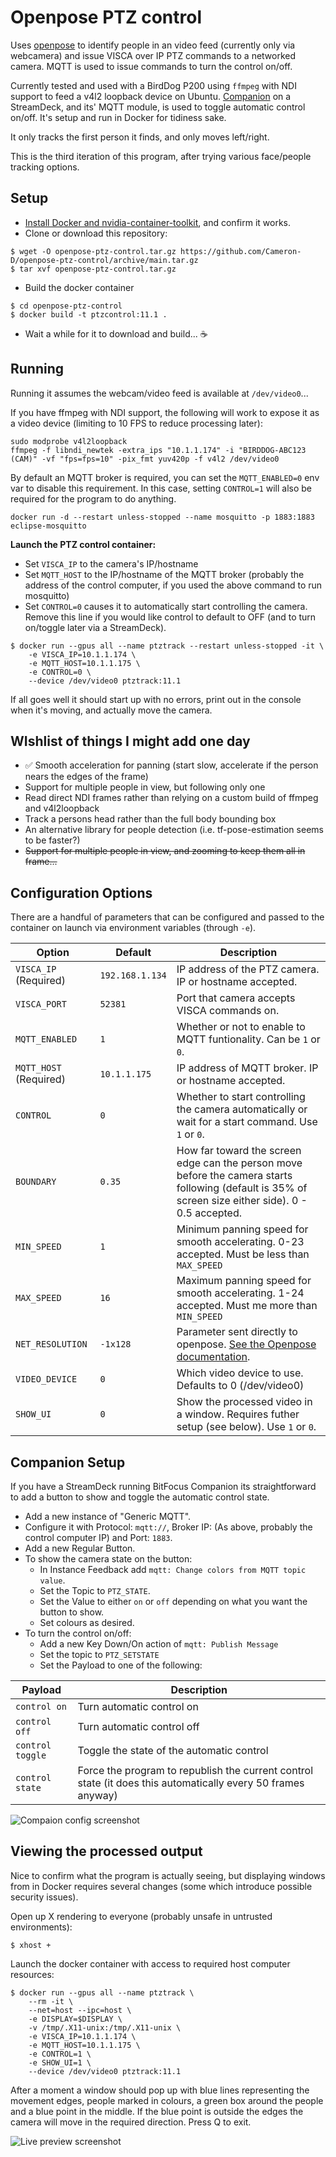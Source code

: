 # Openpose PTZ control

Uses [openpose](https://github.com/CMU-Perceptual-Computing-Lab/openpose) to identify people in an video feed (currently only via webcamera) and issue VISCA over IP PTZ commands to a networked camera. MQTT is used to issue commands to turn the control on/off.

Currently tested and used with a BirdDog P200 using `ffmpeg` with NDI support to feed a v4l2 loopback device on Ubuntu. [Companion](https://github.com/bitfocus/companion) on a StreamDeck, and its' MQTT module, is used to toggle automatic control on/off. It's setup and run in Docker for tidiness sake.

It only tracks the first person it finds, and only moves left/right.

This is the third iteration of this program, after trying various face/people tracking options.

## Setup

* [Install Docker and nvidia-container-toolkit](https://docs.nvidia.com/datacenter/cloud-native/container-toolkit/install-guide.html#installing-on-ubuntu-and-debian), and confirm it works.
* Clone or download this repository:
```
$ wget -O openpose-ptz-control.tar.gz https://github.com/Cameron-D/openpose-ptz-control/archive/main.tar.gz
$ tar xvf openpose-ptz-control.tar.gz
```
* Build the docker container
```
$ cd openpose-ptz-control
$ docker build -t ptzcontrol:11.1 .
```
* Wait a while for it to download and build... ☕

## Running

Running it assumes the webcam/video feed is available at `/dev/video0`...

If you have ffmpeg with NDI support, the following will work to expose it as a video device (limiting to 10 FPS to reduce processing later):
```
sudo modprobe v4l2loopback
ffmpeg -f libndi_newtek -extra_ips "10.1.1.174" -i "BIRDDOG-ABC123 (CAM)" -vf "fps=fps=10" -pix_fmt yuv420p -f v4l2 /dev/video0
```

By default an MQTT broker is required, you can set the `MQTT_ENABLED=0` env var to disable this requirement. In this case, setting `CONTROL=1` will also be required for the program to do anything.

```
docker run -d --restart unless-stopped --name mosquitto -p 1883:1883 eclipse-mosquitto 
```

**Launch the PTZ control container:**
* Set `VISCA_IP` to the camera's IP/hostname
* Set `MQTT_HOST` to the IP/hostname of the MQTT broker (probably the address of the control computer, if you used the above command to run mosquitto)
* Set `CONTROL=0` causes it to automatically start controlling the camera. Remove this line if you would like control to default to OFF (and to turn on/toggle later via a StreamDeck).  

```
$ docker run --gpus all --name ptztrack --restart unless-stopped -it \
    -e VISCA_IP=10.1.1.174 \
    -e MQTT_HOST=10.1.1.175 \
    -e CONTROL=0 \
    --device /dev/video0 ptztrack:11.1
```

If all goes well it should start up with no errors, print out in the console when it's moving, and actually move the camera.

## WIshlist of things I might add one day

* ✅ Smooth acceleration for panning (start slow, accelerate if the person nears the edges of the frame)
* Support for multiple people in view, but following only one
* Read direct NDI frames rather than relying on a custom build of ffmpeg and v4l2loopback
* Track a persons head rather than the full body bounding box
* An alternative library for people detection (i.e. tf-pose-estimation seems to be faster?)
* ~~Support for multiple people in view, and zooming to keep them all in frame...~~


## Configuration Options

There are a handful of parameters that can be configured and passed to the container on launch via environment variables (through `-e`).

| Option            | Default          | Description |
| ----------------- | ---------------- | ----------- |
| `VISCA_IP` (Required) | `192.168.1.134` | IP address of the PTZ camera. IP or hostname accepted. |
| `VISCA_PORT `     | `52381`          | Port that camera accepts VISCA commands on. |
| `MQTT_ENABLED`    | `1`              | Whether or not to enable to MQTT funtionality. Can be `1` or `0`. |
| `MQTT_HOST` (Required) | `10.1.1.175` | IP address of MQTT broker. IP or hostname accepted. |
| `CONTROL  `       | `0`              | Whether to start controlling the camera automatically or wait for a start command. Use `1` or `0`. |
| `BOUNDARY `       | `0.35`           | How far toward the screen edge can the person move before the camera starts following (default is 35% of screen size either side). 0 - 0.5 accepted. |
| `MIN_SPEED`       | `1`              | Minimum panning speed for smooth accelerating. 0-23 accepted. Must be less than `MAX_SPEED` |
| `MAX_SPEED`       | `16`             | Maximum panning speed for smooth accelerating. 1-24 accepted. Must me more than `MIN_SPEED` | 
| `NET_RESOLUTION`  | `-1x128`         | Parameter sent directly to openpose. [See the Openpose documentation](https://github.com/CMU-Perceptual-Computing-Lab/openpose/blob/master/doc/demo_quick_start.md#improving-memory-and-speed-but-decreasing-accuracy). |
| `VIDEO_DEVICE`    | `0`              | Which video device to use. Defaults to 0 (/dev/video0) |
| `SHOW_UI`         | `0`              | Show the processed video in a window. Requires futher setup (see below). Use `1` or `0`. |


## Companion Setup

If you have a StreamDeck running BitFocus Companion its straightforward to add a button to show and toggle the automatic control state.

* Add a new instance of "Generic MQTT".
* Configure it with Protocol: `mqtt://`, Broker IP: (As above, probably the control computer IP) and Port: `1883`.
* Add a new Regular Button.
* To show the camera state on the button:
  * In Instance Feedback add `mqtt: Change colors from MQTT topic value`.
  * Set the Topic to `PTZ_STATE`.
  * Set the Value to either `on` or `off` depending on what you want the button to show.
  * Set colours as desired.
* To turn the control on/off:
  * Add a new Key Down/On action of `mqtt: Publish Message`
  * Set the topic to `PTZ_SETSTATE`
  * Set the Payload to one of the following:

| Payload          | Description |
| ---------------- | ----------- |
| `control on`     | Turn automatic control on |
| `control off`    | Turn automatic control off |
| `control toggle` | Toggle the state of the automatic control |
| `control state`  | Force the program to republish the current control state (it does this automatically every 50 frames anyway)

![Compaion config screenshot](https://raw.githubusercontent.com/Cameron-D/openpose-ptz-control/main/Companion.png)

## Viewing the processed output

Nice to confirm what the program is actually seeing, but displaying windows from in Docker requires several changes (some which introduce possible security issues).

Open up X rendering to everyone (probably unsafe in untrusted environments):

```
$ xhost +
```

Launch the docker container with access to required host computer resources:

```
$ docker run --gpus all --name ptztrack \
    --rm -it \
    --net=host --ipc=host \
    -e DISPLAY=$DISPLAY \
    -v /tmp/.X11-unix:/tmp/.X11-unix \
    -e VISCA_IP=10.1.1.174 \
    -e MQTT_HOST=10.1.1.175 \
    -e CONTROL=1 \
    -e SHOW_UI=1 \
    --device /dev/video0 ptztrack:11.1
```

After a moment a window should pop up with blue lines representing the movement edges, people marked in colours, a green box around the people and a blue point in the middle. If the blue point is outside the edges the camera will move in the required direction. Press Q to exit.

![Live preview screenshot](https://raw.githubusercontent.com/Cameron-D/openpose-ptz-control/main/Preview.png)

